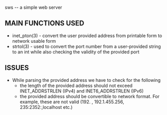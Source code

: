 sws -- a simple web server
  
MAIN FUNCTIONS USED
--------------------------------------
* inet_pton(3) - convert the user provided address from printable form to network usable form
* strtol(3) - used to convert the port number from a user-provided string to an int while also checking the validity of the provided port


ISSUES
--------------------------------------
  
* While parsing the provided address we have to check for the following
  - the length of the provided address should not exceed INET_ADDRSTRLEN (IPv4) and INET6_ADDRSTRLEN (IPv6)
  - the provided address should be convertible to network format. For example, these are not valid (192. , 192.1.455.256, 235:2352:,localhost
    etc.)
